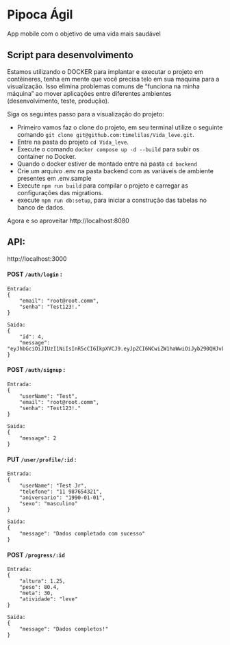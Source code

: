 # Pipoca Ágil
App mobile com o objetivo de uma vida mais saudável

## Script para desenvolvimento

Estamos utilizando o DOCKER para implantar e executar o projeto em contêineres, tenha em mente que você precisa telo em sua maquina para a visualização. Isso elimina problemas comuns de “funciona na minha máquina” ao mover aplicações entre diferentes ambientes (desenvolvimento, teste, produção).

Siga os seguintes passo para a visualização do projeto:

* Primeiro vamos faz o clone do projeto, em seu terminal utilize o seguinte comando `git clone git@github.com:timelilas/Vida_leve.git`.
* Entre na pasta do projeto `cd Vida_leve`.
* Execute o comando `docker compose up -d --build` para subir os container no Docker.
* Quando o docker estiver de montado entre na pasta `cd backend` 
* Crie um arquivo .env na pasta backend com as variáveis de ambiente presentes em .env.sample
* Execute `npm run build` para compilar o projeto e carregar as configurações das migrations.
* execute `npm run db:setup`, para iniciar a construção das tabelas no banco de dados.

Agora e so aproveitar <a>http://localhost:8080</a> 

## API:
<a>http://localhost:3000</a>

#### POST `/auth/login` :
    Entrada:
    {
        "email": "root@root.comm",
        "senha": "Test123!."
    }

    Saida:
    {
        "id": 4,
        "message": "eyJhbGciOiJIUzI1NiIsInR5cCI6IkpXVCJ9.eyJpZCI6NCwiZW1haWwiOiJyb290QHJvb3QuY29tbSIsInNlbmhhIjoiJDJhJDEwJEswZGVKc2JvSmM4WnNOMWJzSDVRNnVMS3c1dnFJRVc2ZXh5NU1HM3NWMXpMTXpHZHY2NmplIiwiaWF0IjoxNzI1NDEzNDAwLCJleHAiOjIxOTg3Nzc0MDB9.vXldqXKlWEZzsKwbk5a_0bIXbKHu83ec2ZoZHsVH2GU"
    }


#### POST `/auth/signup` :
    Entrada:
    {
        "userName": "Test",
        "email": "root@root.comm",
        "senha": "Test123!."
    }

    Saida:
    {
        "message": 2
    }


#### PUT `/user/profile/:id` :
    Entrada:
    {
        "userName": "Test Jr",
        "telefone": "11 987654321",
        "aniversario": "1990-01-01",
        "sexo": "masculino"
    }

    Saida: 
    {
        "message": "Dados completado com sucesso"
    }

#### POST  `/progress/:id`
    Entrada:
    {
        "altura": 1.25,
        "peso": 80.4,
        "meta": 30,
        "atividade": "leve"
    }

    Saida:
    {
        "message": "Dados completos!"
    }